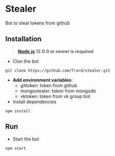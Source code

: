 # Stealer

Bot to steal tokens from github

## Installation
> **[Node.js](https://nodejs.org/) 12.0.0 or newer is required**
 
- Clon the bot
```
git clone https://github.com/Trard/stealer.git
```
- **Add environment variables**:
    - gittoken: token from github
    - mongostealer: token from mongodb
    - vktoken: token from vk group bot
- Install dependencies
```
npm install
```
## Run
- Start the bot
```
npm start
```
